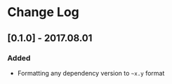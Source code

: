 # Change Log

## [0.1.0] - 2017.08.01
### Added
- Formatting any dependency version to `~x.y` format
